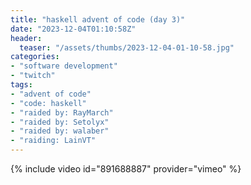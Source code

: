 ```yaml
---
title: "haskell advent of code (day 3)"
date: "2023-12-04T01:10:58Z"
header:
  teaser: "/assets/thumbs/2023-12-04-01-10-58.jpg"
categories:
- "software development"
- "twitch"
tags:
- "advent of code"
- "code: haskell"
- "raided by: RayMarch"
- "raided by: Setolyx"
- "raided by: walaber"
- "raiding: LainVT"
---
```

{% include video id="891688887" provider="vimeo" %}
